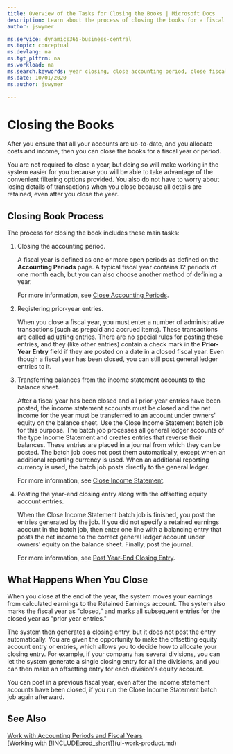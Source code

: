 ```yaml
---
title: Overview of the Tasks for Closing the Books | Microsoft Docs
description: Learn about the process of closing the books for a fiscal year or period, and what happens after you close at the end of a year.
author: jswymer

ms.service: dynamics365-business-central
ms.topic: conceptual
ms.devlang: na
ms.tgt_pltfrm: na
ms.workload: na
ms.search.keywords: year closing, close accounting period, close fiscal year, bank account detailed trial balance
ms.date: 10/01/2020
ms.author: jswymer

---
```

# Closing the Books
After you ensure that all your accounts are up-to-date, and you allocate costs and income, then you can close the books for a fiscal year or period.

You are not required to close a year, but doing so will make working in the system easier for you because you will be able to take advantage of the convenient filtering options provided. You also do not have to worry about losing details of transactions when you close because all details are retained, even after you close the year.

## Closing Book Process
The process for closing the book includes these main tasks:

1. Closing the accounting period.

    A fiscal year is defined as one or more open periods as defined on the **Accounting Periods** page. A typical fiscal year contains 12 periods of one month each, but you can also choose another method of defining a year.

    For more information, see [Close Accounting Periods](year-close-account-periods.md).
2. Registering prior-year entries.

    When you close a fiscal year, you must enter a number of administrative transactions (such as prepaid and accrued items). These transactions are called adjusting entries. There are no special rules for posting these entries, and they (like other entries) contain a check mark in the **Prior-Year Entry** field if they are posted on a date in a closed fiscal year. Even though a fiscal year has been closed, you can still post general ledger entries to it.
3. Transferring balances from the income statement accounts to the balance sheet.

    After a fiscal year has been closed and all prior-year entries have been posted, the income statement accounts must be closed and the net income for the year must be transferred to an account under owners' equity on the balance sheet. Use the Close Income Statement batch job for this purpose. The batch job processes all general ledger accounts of the type Income Statement and creates entries that reverse their balances. These entries are placed in a journal from which they can be posted. The batch job does not post them automatically, except when an additional reporting currency is used. When an additional reporting currency is used, the batch job posts directly to the general ledger.

    For more information, see [Close Income Statement](year-close-income-statement.md).
4. Posting the year-end closing entry along with the offsetting equity account entries.

    When the Close Income Statement batch job is finished, you post the entries generated by the job. If you did not specify a retained earnings account in the batch job, then enter one line with a balancing entry that posts the net income to the correct general ledger account under owners' equity on the balance sheet. Finally, post the journal.

    For more information, see [Post Year-End Closing Entry](year-how-post-year-end-close-entry.md).

## What Happens When You Close
When you close at the end of the year, the system moves your earnings from calculated earnings to the Retained Earnings account. The system also marks the fiscal year as "closed," and marks all subsequent entries for the closed year as "prior year entries."

The system then generates a closing entry, but it does not post the entry automatically. You are given the opportunity to make the offsetting equity account entry or entries, which allows you to decide how to allocate your closing entry. For example, if your company has several divisions, you can let the system generate a single closing entry for all the divisions, and you can then make an offsetting entry for each division's equity account.

You can post in a previous fiscal year, even after the income statement accounts have been closed, if you run the Close Income Statement batch job again afterward.

## See Also

[Work with Accounting Periods and Fiscal Years](finance-accounting-periods-and-fiscal-years.md)  
[Working with [!INCLUDE[prod_short](includes/prod_short.md)]](ui-work-product.md)
